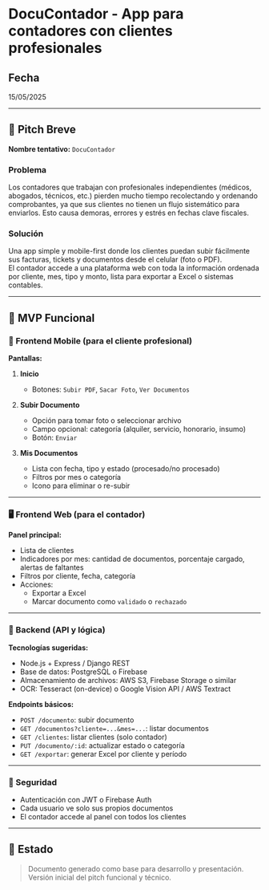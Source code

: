 # DocuContador - App para contadores con clientes profesionales

## Fecha

15/05/2025

---

## 🎯 Pitch Breve

**Nombre tentativo:** `DocuContador`

### Problema

Los contadores que trabajan con profesionales independientes (médicos, abogados, técnicos, etc.) pierden mucho tiempo recolectando y ordenando comprobantes, ya que sus clientes no tienen un flujo sistemático para enviarlos. Esto causa demoras, errores y estrés en fechas clave fiscales.

### Solución

Una app simple y mobile-first donde los clientes puedan subir fácilmente sus facturas, tickets y documentos desde el celular (foto o PDF).  
El contador accede a una plataforma web con toda la información ordenada por cliente, mes, tipo y monto, lista para exportar a Excel o sistemas contables.

---

## 🧩 MVP Funcional

### 📱 Frontend Mobile (para el cliente profesional)

**Pantallas:**

1. **Inicio**
   - Botones: `Subir PDF`, `Sacar Foto`, `Ver Documentos`

2. **Subir Documento**
   - Opción para tomar foto o seleccionar archivo
   - Campo opcional: categoría (alquiler, servicio, honorario, insumo)
   - Botón: `Enviar`

3. **Mis Documentos**
   - Lista con fecha, tipo y estado (procesado/no procesado)
   - Filtros por mes o categoría
   - Icono para eliminar o re-subir

---

### 🖥️ Frontend Web (para el contador)

**Panel principal:**

- Lista de clientes
- Indicadores por mes: cantidad de documentos, porcentaje cargado, alertas de faltantes
- Filtros por cliente, fecha, categoría
- Acciones:
  - Exportar a Excel
  - Marcar documento como `validado` o `rechazado`

---

### 🔧 Backend (API y lógica)

**Tecnologías sugeridas:**

- Node.js + Express / Django REST
- Base de datos: PostgreSQL o Firebase
- Almacenamiento de archivos: AWS S3, Firebase Storage o similar
- OCR: Tesseract (on-device) o Google Vision API / AWS Textract

**Endpoints básicos:**

- `POST /documento`: subir documento
- `GET /documentos?cliente=...&mes=...`: listar documentos
- `GET /clientes`: listar clientes (solo contador)
- `PUT /documento/:id`: actualizar estado o categoría
- `GET /exportar`: generar Excel por cliente y período

---

### 🔐 Seguridad

- Autenticación con JWT o Firebase Auth
- Cada usuario ve solo sus propios documentos
- El contador accede al panel con todos los clientes

---

## 📌 Estado

> Documento generado como base para desarrollo y presentación.  
> Versión inicial del pitch funcional y técnico.
